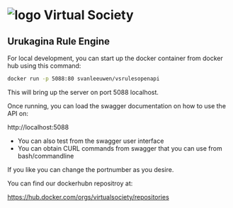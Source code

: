 ﻿# ![logo](../../../images/logo.svg) Virtual Society

## Urukagina Rule Engine
For local development, you can start up the docker container from docker hub using this command:

```bash
docker run -p 5088:80 svanleeuwen/vsrulesopenapi
```

This will bring up the server on port 5088 localhost. 

Once running, you can load the swagger documentation on how to use the API on: 

http://localhost:5088

* You can also test from the swagger user interface
* You can obtain CURL commands from swagger that you can use from bash/commandline

If you like you can change the portnumber as you desire.

You can find our dockerhubn repositroy at:

https://hub.docker.com/orgs/virtualsociety/repositories